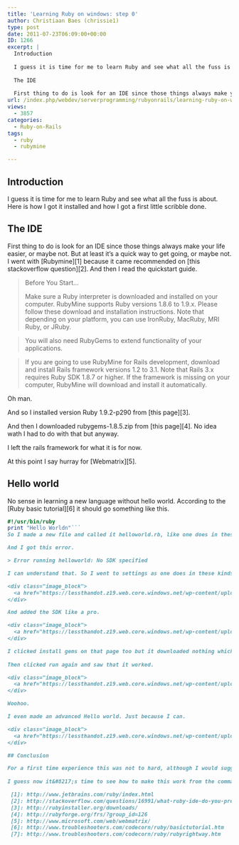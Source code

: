 ```yaml
---
title: 'Learning Ruby on windows: step 0'
author: Christiaan Baes (chrissie1)
type: post
date: 2011-07-23T06:09:00+00:00
ID: 1266
excerpt: |
  Introduction
  
  I guess it is time for me to learn Ruby and see what all the fuss is about. Here is how I got it installed and how I got a first little scribble done. 
  
  The IDE
  
  First thing to do is look for an IDE since those things always make you&hellip;
url: /index.php/webdev/serverprogramming/rubyonrails/learning-ruby-on-windows/
views:
  - 3857
categories:
  - Ruby-on-Rails
tags:
  - ruby
  - rubymine

---
```

## Introduction

I guess it is time for me to learn Ruby and see what all the fuss is about. Here is how I got it installed and how I got a first little scribble done. 

## The IDE

First thing to do is look for an IDE since those things always make your life easier, or maybe not. But at least it&#8217;s a quick way to get going, or maybe not. I went with [Rubymine][1] because it came recommended on [this stackoverflow question][2]. And then I read the quickstart guide. 

> Before You Start…
> 
> Make sure a Ruby interpreter is downloaded and installed on your computer. RubyMine supports Ruby versions 1.8.6 to 1.9.x. Please follow these download and installation instructions. Note that depending on your platform, you can use IronRuby, MacRuby, MRI Ruby, or JRuby.
      
> You will also need RubyGems to extend functionality of your applications.
      
> If you are going to use RubyMine for Rails development, download and install Rails framework versions 1.2 to 3.1. Note that Rails 3.x requires Ruby SDK 1.8.7 or higher. If the framework is missing on your computer, RubyMine will download and install it automatically. 

Oh man.

And so I installed version Ruby 1.9.2-p290 from [this page][3].

And then I downloaded rubygems-1.8.5.zip from [this page][4]. No idea wath I had to do with that but anyway.

I left the rails framework for what it is for now.

At this point I say hurray for [Webmatrix][5].

## Hello world

No sense in learning a new language without hello world. According to the [Ruby basic tutorial][6] it should go something like this. 

```ruby
#!/usr/bin/ruby
print "Hello Worldn"```
So I made a new file and called it helloworld.rb, like one does in these kinds of situations and copy pasted the code in, because copy pasting is what I do best. 

And I got this error.

> Error running helloworld: No SDK specified

I can understand that. So I went to settings as one does in these kinds of situations. 

<div class="image_block">
  <a href="https://lessthandot.z19.web.core.windows.net/wp-content/uploads/users/chrissie1/ruby/rubymine1.png?mtime=1311407867"><img alt="" src="https://lessthandot.z19.web.core.windows.net/wp-content/uploads/users/chrissie1/ruby/rubymine1.png?mtime=1311407867" width="1161" height="785" /></a>
</div>

And added the SDK like a pro.

<div class="image_block">
  <a href="https://lessthandot.z19.web.core.windows.net/wp-content/uploads/users/chrissie1/ruby/rubymine2.png?mtime=1311407876"><img alt="" src="https://lessthandot.z19.web.core.windows.net/wp-content/uploads/users/chrissie1/ruby/rubymine2.png?mtime=1311407876" width="1161" height="785" /></a>
</div>

I clicked install gems on that page too but it downloaded nothing which was a bit of shame.
  
Then clicked run again and saw that it worked. 

<div class="image_block">
  <a href="https://lessthandot.z19.web.core.windows.net/wp-content/uploads/users/chrissie1/ruby/rubymine3.png?mtime=1311407886"><img alt="" src="https://lessthandot.z19.web.core.windows.net/wp-content/uploads/users/chrissie1/ruby/rubymine3.png?mtime=1311407886" width="879" height="611" /></a>
</div>

Woohoo. 

I even made an advanced Hello world. Just because I can.

<div class="image_block">
  <a href="https://lessthandot.z19.web.core.windows.net/wp-content/uploads/users/chrissie1/ruby/rubymine4.png?mtime=1311408272"><img alt="" src="https://lessthandot.z19.web.core.windows.net/wp-content/uploads/users/chrissie1/ruby/rubymine4.png?mtime=1311408272" width="879" height="611" /></a>
</div>

## Conclusion

For a first time experience this was not to hard, although I would suggest doing something to make it even easier and I guess you know what that is too.
  
I guess now it&#8217;s time to see how to make this work from the commandline. After reading the basic tutorial I will move to [Ruby done the right way][7] because there always has to be a wrong way in every language.

 [1]: http://www.jetbrains.com/ruby/index.html
 [2]: http://stackoverflow.com/questions/16991/what-ruby-ide-do-you-prefer
 [3]: http://rubyinstaller.org/downloads/
 [4]: http://rubyforge.org/frs/?group_id=126
 [5]: http://www.microsoft.com/web/webmatrix/
 [6]: http://www.troubleshooters.com/codecorn/ruby/basictutorial.htm
 [7]: http://www.troubleshooters.com/codecorn/ruby/rubyrightway.htm